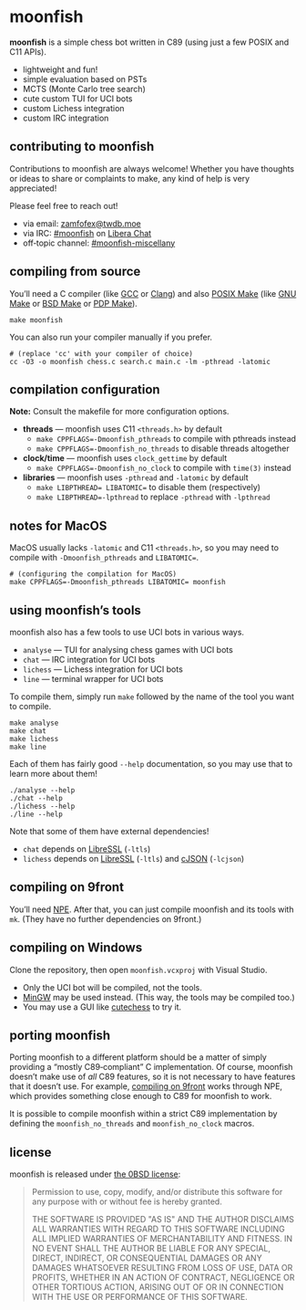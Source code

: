 <!-- moonfish's license: 0BSD -->
<!-- copyright 2025 zamfofex -->

moonfish
===

**moonfish** is a simple chess bot written in C89 (using just a few POSIX and C11 APIs).

- lightweight and fun!
- simple evaluation based on PSTs
- MCTS (Monte Carlo tree search)
- cute custom TUI for UCI bots
- custom Lichess integration
- custom IRC integration

contributing to moonfish
---

Contributions to moonfish are always welcome! Whether you have thoughts or ideas to share or complaints to make, any kind of help is very appreciated!

Please feel free to reach out!

- via email: <zamfofex@twdb.moe>
- via IRC: [#moonfish] on [Libera Chat]
- off‐topic channel: [#moonfish-miscellany]

[Libera Chat]: <https://libera.chat>
[#moonfish]: <https://web.libera.chat/#moonfish>
[#moonfish-miscellany]: <https://web.libera.chat/#moonfish-miscellany>

compiling from source
---

You’ll need a C compiler (like [GCC] or [Clang]) and also [POSIX Make] (like [GNU Make] or [BSD Make] or [PDP Make]).

~~~
make moonfish
~~~

[POSIX Make]: <https://pubs.opengroup.org/onlinepubs/9799919799/utilities/make.html>
[GNU Make]: <https://gnu.org/software/make/>
[BSD Make]: <https://man.netbsd.org/make.1>
[PDP Make]: <https://frippery.org/make/>
[GCC]: <https://gnu.org/software/gcc/>
[Clang]: <https://clang.llvm.org>

You can also run your compiler manually if you prefer.

~~~
# (replace 'cc' with your compiler of choice)
cc -O3 -o moonfish chess.c search.c main.c -lm -pthread -latomic
~~~

compilation configuration
---

**Note:** Consult the makefile for more configuration options.

- **threads** — moonfish uses C11 `<threads.h>` by default
  - `make CPPFLAGS=-Dmoonfish_pthreads` to compile with pthreads instead
  - `make CPPFLAGS=-Dmoonfish_no_threads` to disable threads altogether
- **clock/time** — moonfish uses `clock_gettime` by default
  - `make CPPFLAGS=-Dmoonfish_no_clock` to compile with `time(3)` instead
- **libraries** — moonfish uses `-pthread` and `-latomic` by default
  - `make LIBPTHREAD= LIBATOMIC=` to disable them (respectively)
  - `make LIBPTHREAD=-lpthread` to replace `-pthread` with `-lpthread`

notes for MacOS
---

MacOS usually lacks `-latomic` and C11 `<threads.h>`, so you may need to compile with `-Dmoonfish_pthreads` and `LIBATOMIC=`.

~~~
# (configuring the compilation for MacOS)
make CPPFLAGS=-Dmoonfish_pthreads LIBATOMIC= moonfish
~~~

using moonfish’s tools
---

moonfish also has a few tools to use UCI bots in various ways.

- `analyse` — TUI for analysing chess games with UCI bots
- `chat` — IRC integration for UCI bots
- `lichess` — Lichess integration for UCI bots
- `line` — terminal wrapper for UCI bots

To compile them, simply run `make` followed by the name of the tool you want to compile.

~~~
make analyse
make chat
make lichess
make line
~~~

Each of them has fairly good `--help` documentation, so you may use that to learn more about them!

~~~
./analyse --help
./chat --help
./lichess --help
./line --help
~~~

Note that some of them have external dependencies!

- `chat` depends on [LibreSSL] (`-ltls`)
- `lichess` depends on [LibreSSL] (`-ltls`) and [cJSON] (`-lcjson`)

[LibreSSL]: <https://libressl.org>
[cJSON]: <https://github.com/DaveGamble/cJSON>

compiling on 9front
---

You’ll need [NPE]. After that, you can just compile moonfish and its tools with `mk`. (They have no further dependencies on 9front.)

[NPE]: <https://git.sr.ht/~ft/npe>

compiling on Windows
---

Clone the repository, then open `moonfish.vcxproj` with Visual Studio.

- Only the UCI bot will be compiled, not the tools.
- [MinGW] may be used instead. (This way, the tools may be compiled too.)
- You may use a GUI like [cutechess] to try it.

[cutechess]: <https://github.com/cutechess/cutechess>
[MinGW]: <https://mingw-w64.org>

porting moonfish
---

Porting moonfish to a different platform should be a matter of simply providing a “mostly C89‐compliant” C implementation. Of course, moonfish doesn’t make use of *all* C89 features, so it is not necessary to have features that it doesn’t use. For example, [compiling on 9front](#compiling-on-9front) works through NPE, which provides something close enough to C89 for moonfish to work.

It is possible to compile moonfish within a strict C89 implementation by defining the `moonfish_no_threads` and `moonfish_no_clock` macros.

license
---

moonfish is released under [the 0BSD license][0BSD]:

> Permission to use, copy, modify, and/or distribute this software for any purpose with or without fee is hereby granted.
>
> THE SOFTWARE IS PROVIDED "AS IS" AND THE AUTHOR DISCLAIMS ALL WARRANTIES WITH REGARD TO THIS SOFTWARE INCLUDING ALL IMPLIED WARRANTIES OF MERCHANTABILITY AND FITNESS. IN NO EVENT SHALL THE AUTHOR BE LIABLE FOR ANY SPECIAL, DIRECT, INDIRECT, OR CONSEQUENTIAL DAMAGES OR ANY DAMAGES WHATSOEVER RESULTING FROM LOSS OF USE, DATA OR PROFITS, WHETHER IN AN ACTION OF CONTRACT, NEGLIGENCE OR OTHER TORTIOUS ACTION, ARISING OUT OF OR IN CONNECTION WITH THE USE OR PERFORMANCE OF THIS SOFTWARE.

[0BSD]: <https://landley.net/toybox/license.html>
